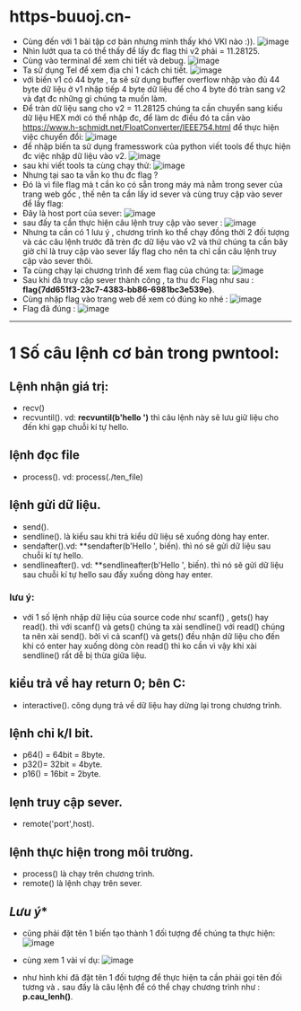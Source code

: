# https-buuoj.cn-
- Cùng đến với 1 bài tập cơ bản nhưng mình thấy khó VKl nào :)).
![image](https://user-images.githubusercontent.com/130078745/232853635-768fd672-ee9b-43bf-8c13-89145e92b66e.png)
- Nhìn lướt qua ta có thể thấy để lấy đc flag thì v2 phải = 11.28125.
- Cùng vào terminal để xem chi tiết và debug.
![image](https://user-images.githubusercontent.com/130078745/232861621-40dae26c-391f-473c-88fe-1edcdde59476.png)
- Ta sử dụng Tel để xem địa chỉ 1 cách chi tiết.
![image](https://user-images.githubusercontent.com/130078745/232865975-5071c435-b07e-485d-9a3c-2eb46d6adb6d.png)
- với biến v1 có 44 byte , ta sẽ sử dụng buffer overflow nhập vào đủ 44 byte dữ liệu ở v1 nhập tiếp 4 byte dữ liệu để cho 4 byte đó tràn sang v2 và đạt đc những gì chúng ta muốn làm.
- Để tràn dữ liệu sang cho v2 = 11.28125 chúng ta cần chuyển sang kiểu dữ liệu HEX mới có thể nhập đc, để làm dc điều đó ta cần vào https://www.h-schmidt.net/FloatConverter/IEEE754.html để thực hiện việc chuyển đổi:
![image](https://user-images.githubusercontent.com/130078745/232864549-12397262-6118-4ec0-b67f-cb64ae305bec.png)
- để nhập biến ta sử dụng framesswork của python viết tools để thực hiện đc việc nhập dữ liệu vào v2.
![image](https://user-images.githubusercontent.com/130078745/232868952-f3af919d-bd97-44c0-b1c0-f1220e1315e9.png)
- sau khi viết tools ta cùng chạy thử: ![image](https://user-images.githubusercontent.com/130078745/232871261-ebbbc340-0ea9-45c5-96d8-7ddf5281ccc4.png)
- Nhưng tại sao ta vẫn ko thu đc flag ?
- Đó là vì file flag mà t cần ko có sẵn trong máy mà nằm trong sever của trang web gốc , thế nên ta cần lấy id sever và cùng truy cập vào sever để lấy flag:
- Đây là host port của sever: ![image](https://user-images.githubusercontent.com/130078745/232872970-95059415-bbb7-4fe3-aede-cc78b8123c2a.png)
- sau đấy ta cần thực hiện câu lệnh truy cập vào sever : ![image](https://user-images.githubusercontent.com/130078745/232873202-a6bceabc-fee0-479e-8b87-696a8cc8e7a3.png)
- Nhưng ta cần có 1 lưu ý , chương trình ko thể chạy đồng thời 2 đối tượng và các câu lệnh trước đã trèn đc dữ liệu vào v2 và thứ chúng ta cần bây giờ chỉ là truy cập vào sever lấy flag cho nên ta chỉ cần câu lệnh truy cập vào sever thôi.
- Ta cùng chạy lại chương trình để xem flag của chúng ta: ![image](https://user-images.githubusercontent.com/130078745/232873784-f7f2fe5c-8902-4b15-bc7b-670549d5f5f2.png)
- Sau khi đã truy cập sever thành công , ta thu đc Flag như sau : **flag{7dd651f3-23c7-4383-bb86-6981bc3e539e}**.
- Cùng nhập flag vào trang web để xem có đúng ko nhé : ![image](https://user-images.githubusercontent.com/130078745/232874315-6510133a-a673-4557-afa1-60bbbc0e888a.png)
- Flag đã đúng : ![image](https://user-images.githubusercontent.com/130078745/232874462-af6767c0-4d2e-46c0-bc38-276195a75348.png)
---
# 1 Số câu lệnh cơ bản trong pwntool:
  ## Lệnh nhận giá trị:
  - recv() 
  - recvuntil(). vd: **recvuntil(b'hello ')** thì câu lệnh này sẽ lưu giữ liệu cho đến khi gạp chuỗi kí tự hello.
  ## lệnh đọc file
  - process(). vd: process(./ten_file)
  ## lệnh gửi dữ liệu.
  - send().
  - sendline(). là kiểu sau khi trả kiểu dữ liệu sẽ xuống dòng hay enter.
  - sendafter().vd: **sendafter(b'Hello ', biến). thì nó sẽ gửi dữ liệu sau chuỗi kí tự hello.
  - sendlineafter(). vd: **sendlineafter(b'Hello ', biến). thì nó sẽ gửi dữ liệu sau chuỗi kí tự hello sau đấy xuống dòng hay enter.
  ### lưu ý:
  - với 1 số lệnh nhập dữ liệu của source code như scanf() , gets() hay read(). thì với scanf() và gets() chúng ta xài sendline() với read() chúng ta nên xài send(). bởi vì cả scanf() và gets() đều nhận dữ liệu cho đến khi có enter hay xuống dòng còn read() thì ko cần vì vậy khi xài sendline() rất dễ bị thừa giữa liệu.
  ## kiểu trả về hay **return 0; bên C**:
  - interactive(). công dụng trả về dữ liệu hay dừng lại trong chương trình.
  ## lệnh chỉ k/l bit.
  - p64() = 64bit = 8byte.
  - p32()= 32bit = 4byte.
  - p16() = 16bit = 2byte.
  ## lẹnh truy cập sever.
  - remote('port',host).
  ## lệnh thực hiện trong môi trường.
  - process() là chạy trên chương trình.
  - remote() là lệnh chạy trên sever.
  ## *Lưu ý**
  - cũng phải đặt tên 1 biến tạo thành 1 đối tượng để chúng ta thực hiện: ![image](https://user-images.githubusercontent.com/130078745/232883578-8a34bb93-e394-435d-8e9f-3e2ee5f2b968.png)

- cùng xem 1 vài ví dụ: ![image](https://user-images.githubusercontent.com/130078745/232883706-b1a35bd1-2ac8-4633-a3a8-f4b5202fad49.png)

- như hình khi đã đặt tên 1 đối tượng để thực hiện ta cần phải gọi tên đối tương và **.** sau đấy là câu lệnh để có thể chạy chương trình như : **p.cau_lenh()**.
